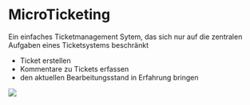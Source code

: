 # MicroTicketing
Ein einfaches Ticketmanagement Sytem, das sich nur auf die zentralen Aufgaben eines Ticketsystems beschränkt

* Ticket erstellen
* Kommentare zu Tickets erfassen
* den aktuellen Bearbeitungsstand in Erfahrung bringen

<a href="https://zenhub.io"><img src="https://raw.githubusercontent.com/ZenHubIO/support/master/zenhub-badge.png"></a>
